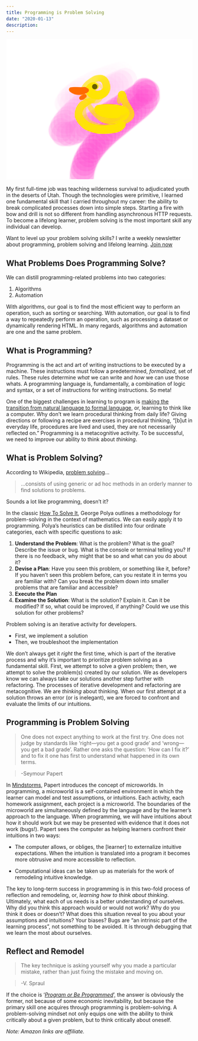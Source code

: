 ```yaml
---
title: Programming is Problem Solving
date: "2020-01-13"
description: 
---
```

![Programming is Problem Solving Rubber Duck](./jared-nielsen-teach-adults-code-duck.png)

My first full-time job was teaching wilderness survival to adjudicated youth in the deserts of Utah. Though the technologies were primitive, I learned one fundamental skill that I carried throughout my career: the ability to break complicated processes down into simple steps. Starting a fire with bow and drill is not so different from handling asynchronous HTTP requests. To become a lifelong learner, problem solving is the most important skill any individual can develop. 

Want to level up your problem solving skills? I write a weekly newsletter about programming, problem solving and lifelong learning. [Join now](http://eepurl.com/cP8CMn)

## What Problems Does Programming Solve?

We can distill programming-related problems into two categories:
1. Algorithms
2. Automation

With algorithms, our goal is to find the most efficient way to perform an operation, such as sorting or searching. With automation, our goal is to find a way to repeatedly perform an operation, such as processing a dataset or dynamically rendering HTML. In many regards, algorithms and automation are one and the same problem. 

## What is Programming? 

Programming is the act and art of writing instructions to be executed by a machine. These instructions must follow a predetermined, _formalized_, set of rules. These rules determine _what_ we can write and _how_ we can use those whats. A programming language is, fundamentally, a combination of logic and syntax, or a set of instructions for writing instructions. So meta! 

One of the biggest challenges in learning to program is [making the transition from natural language to formal language](https://thehelloworldprogram.com/python/now-something-completely-different/), or, learning to think like a computer. Why don’t we learn procedural thinking from daily life? Giving directions or following a recipe are exercises in procedural thinking, “[b]ut in everyday life, procedures are lived and used, they are not necessarily reflected on.” Programming is a metacognitive activity. To be successful, we need to improve our ability to think about _thinking_.

## What is Problem Solving?

According to Wikipedia, [problem solving](https://en.wikipedia.org/wiki/Problem_solving)...

> ...consists of using generic or ad hoc methods in an orderly manner to find solutions to problems.

Sounds a lot like programming, doesn’t it? 

In the classic [How To Solve It](https://amzn.to/2L3jmBE), George Polya outlines a methodology for problem-solving in the context of mathematics. We can easily apply it to programming. Polya’s heuristics can be distilled into four ordinate categories, each with specific questions to ask:
1. **Understand the Problem**: What is the problem? What is the goal? Describe the issue or bug. What is the console or terminal telling you? If there is no feedback, why might that be so and what can you do about it?
2. **Devise a Plan**: Have you seen this problem, or something like it, before? If you haven’t seen this problem before, can you restate it in terms you are familiar with? Can you break the problem down into smaller problems that are familiar and accessible?
3. **Execute the Plan**
4. **Examine the Solution**: What is the solution? Explain it. Can it be modified? If so, what could be improved, if anything? Could we use this solution for other problems?

Problem solving is an iterative activity for developers. 
* First, we implement a solution
* Then, we troubleshoot the implementation

We don’t always get it _right_ the first time, which is part of the iterative process and why it’s important to prioritize problem solving as a fundamental skill. First, we attempt to solve a given problem; then, we attempt to solve the problem(s) created by our solution. We as developers know we can always take our solutions another step further with refactoring. The processes of iterative development and refactoring are metacognitive. We are _thinking_ about thinking. When our first attempt at a solution throws an error (or is inelegant), we are forced to confront and evaluate the limits of our intuitions.


## Programming is Problem Solving

> One does not expect anything to work at the first try. One does not judge by standards like ‘right—you get a good grade’ and ‘wrong—you get a bad grade’. Rather one asks the question: ‘How can I fix it?’ and to fix it one has first to understand what happened in its own terms.

> -Seymour Papert

In [Mindstorms](https://amzn.to/2PpZFV3), Papert introduces the concept of microworlds. In programming, a microworld is a self-contained environment in which the learner can model and test assumptions, or intuitions. Each activity, each homework assignment, each project is a microworld. The boundaries of the microworld are simultaneously defined by the language and by the learner’s approach to the language. When programming, we will have intuitions about how it should work but we may be presented with evidence that it does not work (bugs!). Papert sees the computer as helping learners confront their intuitions in two ways:

* The computer allows, or obliges, the [learner] to externalize intuitive expectations. When the intuition is translated into a program it becomes more obtrusive and more accessible to reflection.

* Computational ideas can be taken up as materials for the work of remodeling intuitive knowledge.

The key to long-term success in programming is in this two-fold process of reflection and remodeling, or, _learning how to think about thinking_. Ultimately, what each of us needs is a better understanding of ourselves. Why did you think this approach would or would not work? Why do you think it does or doesn’t? What does this situation reveal to you about your assumptions and intuitions? Your biases? Bugs are “an intrinsic part of the learning process”, not something to be avoided. It is through debugging that we learn the most about ourselves.

## Reflect and Remodel

> The key technique is asking yourself why you made a particular mistake, rather than just fixing the mistake and moving on.

> -V. Spraul

If the choice is ‘_[Program or Be Programmed](https://amzn.to/2UqY2tY)_’, the answer is obviously the former, not because of some economic inevitability, but because the primary skill one acquires through programming is problem-solving. A problem-solving mindset not only equips one with the ability to think critically about a given problem, but to think critically about oneself.

_Note: Amazon links are affiliate._